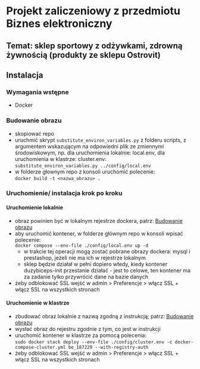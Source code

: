 # Projekt zaliczeniowy z przedmiotu Biznes elektroniczny

## Temat: sklep sportowy z odżywkami, zdrowną żywnością (produkty ze sklepu Ostrovit)

## Instalacja

### Wymagania wstępne

* Docker

### Budowanie obrazu

* skopiować repo
* uruchmić skrypt `substitute_environ_variables.py` z folderu scripts, z argumentem wskazującym na odpowiedni plik ze zmiennymi środowiskowym, np. dla uruchomienia lokalnie: local.env, dla uruchomienia w klastrze: cluster.env:\
`substitute_environ_variables.py ../config/local.env`
* w folderze głownym repo z konsoli uruchomić polecenie:\
`docker build -t <nazwa_obrazu> .`

### Uruchomienie/ instalacja krok po kroku

#### Uruchomienie lokalnie

* obraz powinien być w lokalnym rejestrze dockera, patrz: [Budowanie obrazu](#budowanie-obrazu)
* aby uruchomić kontener, w folderze głównym repo w konsoli wpisać polecenie:\
```docker compose --env-file ./config/local.env up -d```
  * w trakcie tej operacji mogą zostać pobrane obrazy dockera: mysql i prestashop, jeżeli nie ma ich w rejestrze lokalnym
  * sklep będzie działał w pełni dopiero wtedy, kiedy kontener duzybiceps-init przestanie działać - jest to celowe, ten kontener ma za zadanie tylko przywrócić dane na bazie danych
* żeby odblokować SSL wejść w admin > Preferencje > włącz SSL + włącz SSL na wszystkich stronach

#### Uruchomienie w klastrze

* zbudować obraz lokalnie z nazwą zgodną z instrukcją; patrz: [Budowanie obrazu](#budowanie-obrazu)
* wysłać obraz do rejestru zgodnie z tym, co jest w instrukcji
* uruchomić kontener w klastrze za pomocą polecenia:\
```sudo docker stack deploy --env-file ./config/cluster.env -c docker-compose-cluster.yml be_187229 --with-registry-auth```
* żeby odblokować SSL wejść w admin > Preferencje > włącz SSL + włącz SSL na wszystkich stronach
